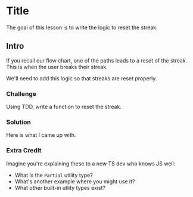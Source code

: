 # Title

The goal of this lesson is to write the logic to reset the streak.

## Intro

If you recall our flow chart, one of the paths leads to a reset of the streak. This is when the user breaks their streak.

We'll need to add this logic so that streaks are reset properly.

### Challenge

Using TDD, write a function to reset the streak.

### Solution

Here is what I came up with.

### Extra Credit

Imagine you're explaining these to a new TS dev who knows JS well:

- What is the `Partial` utility type?
- What's another example where you might use it?
- What other built-in utlity types exist?
